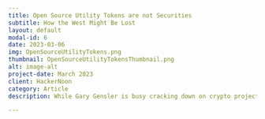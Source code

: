 ```yaml
---
title: Open Source Utility Tokens are not Securities
subtitle: How the West Might Be Lost
layout: default
modal-id: 6
date: 2023-03-06
img: OpenSourceUtilityTokens.png
thumbnail: OpenSourceUtilityTokensThumbnail.png
alt: image-alt
project-date: March 2023
client: HackerNoon
category: Article
description: While Gary Gensler is busy cracking down on crypto projects, it is important to look at the details of how the law gets applied. There’s enough room for both Deity and the Devil to reside in the details. In particular, the details regarding utility tokens identifies a class of such tokens that cannot be considered securities according to the definitive Howey Test. <a href="https://hackernoon.com/open-source-utility-tokens-are-not-securities-under-sec-jurisdiction">Full article.</a>

---
```

